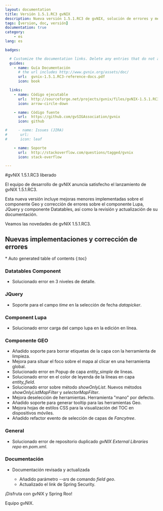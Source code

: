 ```yaml
---
layout: documentation
title: Versión 1.5.1.RC3 gvNIX
description: Nueva versión 1.5.1.RC3 de gvNIX, solución de errores y mejoras
tags: [version, doc, versión]
documentation: true
category:
    - es
lang: es

badges:

  # Customize the documentation links. Delete any entries that do not apply.
  guides:
    - name: Guía Documentación
      # the url includes http://www.gvnix.org/assets/doc/
      url:  gvnix-1.5.1.RC3-reference-docs.pdf
      icon: book

  links:
    - name: Código ejecutable
      url:  http://sourceforge.net/projects/gvnix/files/gvNIX-1.5.1.RC3.zip/download
      icon: arrow-circle-down

    - name: Código fuente
      url:  https://github.com/gvSIGAssociation/gvnix
      icon: github

#     - name: Issues (JIRA)
#      url:
#      icon: leaf

    - name: Soporte
      url:  http://stackoverflow.com/questions/tagged/gvnix
      icon: stack-overflow

---
```


#gvNIX 1.5.1.RC3 liberado

El equipo de desarrollo de gvNIX anuncia satisfecho el lanzamiento de gvNIX 1.5.1.RC3.

Esta nueva versión incluye mejoras menores implementadas sobre el componente Geo
y corrección de errores sobre el componente Lupa, JQuery y componente Datatables,
así como la revisión y actualización de su documentación.


Veamos las novedades de gvNIX 1.5.1.RC3.


## Nuevas implementaciones y corrección de errores

<section id="table-of-contents" class="toc">
<div id="drawer" markdown="1">
*  Auto generated table of contents
{:toc}
</div>
</section><!-- /#table-of-contents -->

### Datatables Component

* Solucionado error en  3 niveles de detalle.

### JQuery

* Soporte para el campo _time_ en la selección de fecha _datapicker_.

### Component Lupa

* Solucionado error carga del campo lupa en la edición en línea.

### Componente GEO

* Añadido soporte para borrar etiquetas de la capa con la herramienta de limpieza.
* Mejora para situar el foco sobre el mapa al clicar en una herramienta global.
* Solucionado error en Popup de capa _entity_simple_ de lineas.
* Solucionado error en el color de leyenda de la líneas en capa _entity_field_.
* Solucionado error sobre método _showOnlyList_. Nuevos métodos _showOnlyListMapFilter_ y _selectorMapFilter_.
* Mejora deselección de herramientas. Herramienta "mano" por defecto.
* Añadido soporte para generar tooltip para las herramientas Geo.
* Mejora hojas de estilos CSS para la visualización del TOC en dispositivos móviles.
* Añadido refactor evento de selección de capas de _Fancytree_.

### General

* Solucionado error de repositorio duplicado _gvNIX External Libraries repo_ en _pom.xml_.

### Documentación

* Documentación revisada y actualizada

  * Añadido parámetro _--srs_ de comando _field geo_.
  * Actualizado el link de Spring Security.

¡Disfruta con gvNIX y Spring Roo!

Equipo gvNIX.



